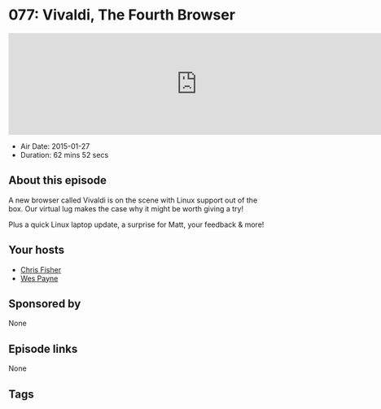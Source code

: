 # 077: Vivaldi, The Fourth Browser

<iframe src="https://player.fireside.fm/v2/RUkczH-V+nPWcGtGl?theme=dark" width="740" height="200" frameborder="0" scrolling="no"></iframe>

* Air Date: 2015-01-27
* Duration: 62 mins 52 secs

## About this episode

A new browser called Vivaldi is on the scene with Linux support out of the box. Our virtual lug makes the case why it might be worth giving a try! 

Plus a quick Linux laptop update, a surprise for Matt, your feedback & more!

## Your hosts
* [Chris Fisher](https://linuxunplugged.com/hosts/chrislas)
* [Wes Payne](https://linuxunplugged.com/hosts/wes)

## Sponsored by

None



## Episode links

None



## Tags

